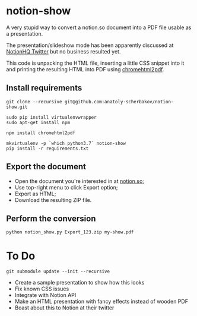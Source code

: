 # notion-show

A very stupid way to convert a notion.so document into a PDF file usable as a presentation.

The presentation/slideshow mode has been apparently discussed at [NotionHQ Twitter](https://twitter.com/notionhq/status/1014214831501598720) but no business resulted yet.

This code is unpacking the HTML file, inserting a little CSS snippet into it and printing the resulting HTML into PDF using [chromehtml2pdf](https://github.com/dataverity/chromehtml2pdf).

## Install requirements

```shell script
git clone --recursive git@github.com:anatoly-scherbakov/notion-show.git

sudo pip install virtualenvwrapper
sudo apt-get install npm

npm install chromehtml2pdf

mkvirtualenv -p `which python3.7` notion-show
pip install -r requirements.txt
```

## Export the document

* Open the document you're interested in at [notion.so](https://notion.so);
* Use top-right menu to click Export option;
* Export as HTML;
* Download the resulting ZIP file.

## Perform the conversion

```shell script
python notion_show.py Export_123.zip my-show.pdf
```

# To Do

```shell script
git submodule update --init --recursive
```

* Create a sample presentation to show how this looks
* Fix known CSS issues
* Integrate with Notion API
* Make an HTML presentation with fancy effects instead of wooden PDF
* Boast about this to Notion at their twitter
